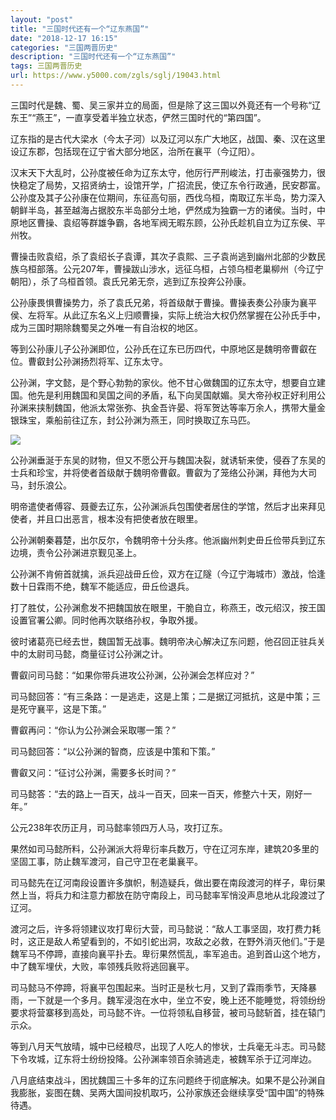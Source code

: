 ```yaml
---
layout: "post"
title: "三国时代还有一个“辽东燕国”"
date: "2018-12-17 16:15"
categories: "三国两晋历史"
description: "三国时代还有一个“辽东燕国”"
tags: 三国两晋历史
url: https://www.y5000.com/zgls/sglj/19043.html
---
```






三国时代是魏、蜀、吴三家并立的局面，但是除了这三国以外竟还有一个号称“辽东王”“燕王”，一直享受着半独立状态，俨然三国时代的“第四国”。

辽东指的是古代大梁水（今太子河）以及辽河以东广大地区，战国、秦、汉在这里设辽东郡，包括现在辽宁省大部分地区，治所在襄平（今辽阳）。

汉末天下大乱时，公孙度被任命为辽东太守，他厉行严刑峻法，打击豪强势力，很快稳定了局势，又招贤纳士，设馆开学，广招流民，使辽东令行政通，民安郡富。公孙度及其子公孙康在位期间，东征高句丽，西伐乌桓，南取辽东半岛，势力深入朝鲜半岛，甚至越海占据胶东半岛部分土地，俨然成为独霸一方的诸侯。当时，中原地区曹操、袁绍等群雄争霸，各地军阀无暇东顾，公孙氏趁机自立为辽东侯、平州牧。

曹操击败袁绍，杀了袁绍长子袁谭，其次子袁熙、三子袁尚逃到幽州北部的少数民族乌桓部落。公元207年，曹操跋山涉水，远征乌桓，占领乌桓老巢柳州（今辽宁朝阳），杀了乌桓首领。袁氏兄弟无奈，逃到辽东投奔公孙康。

公孙康畏惧曹操势力，杀了袁氏兄弟，将首级献于曹操。曹操表奏公孙康为襄平侯、左将军。从此辽东名义上归顺曹操，实际上统治大权仍然掌握在公孙氏手中，成为三国时期除魏蜀吴之外唯一有自治权的地区。

等到公孙康儿子公孙渊即位，公孙氏在辽东已历四代，中原地区是魏明帝曹叡在位。曹叡封公孙渊扬烈将军、辽东太守。

公孙渊，字文懿，是个野心勃勃的家伙。他不甘心做魏国的辽东太守，想要自立建国。他先是利用魏国和吴国之间的矛盾，私下向吴国献媚。吴大帝孙权正好利用公孙渊来挟制魏国，他派太常张弥、执金吾许晏、将军贺达等率万余人，携带大量金银珠宝，乘船前往辽东，封公孙渊为燕王，同时换取辽东马匹。

![](https://img.y5000.com/uploads/allimg/170411/8-1F411134006315.jpg)

公孙渊垂涎于东吴的财物，但又不愿公开与魏国决裂，就诱斩来使，侵吞了东吴的士兵和珍宝，并将使者首级献于魏明帝曹叡。曹叡为了笼络公孙渊，拜他为大司马，封乐浪公。

明帝遣使者傅容、聂夔去辽东，公孙渊派兵包围使者居住的学馆，然后才出来拜见使者，并且口出恶言，根本没有把使者放在眼里。

公孙渊朝秦暮楚，出尔反尔，令魏明帝十分头疼。他派幽州刺史毌丘俭带兵到辽东边境，责令公孙渊进京觐见圣上。

公孙渊不肯俯首就擒，派兵迎战毌丘俭，双方在辽隧（今辽宁海城市）激战，恰逢数十日霖雨不绝，魏军不能适应，毌丘俭退兵。

打了胜仗，公孙渊愈发不把魏国放在眼里，干脆自立，称燕王，改元绍汉，按王国设置官署公卿。同时他再次联络孙权，争取外援。

彼时诸葛亮已经去世，魏国暂无战事。魏明帝决心解决辽东问题，他召回正驻兵关中的太尉司马懿，商量征讨公孙渊之计。

曹叡问司马懿：“如果你带兵进攻公孙渊，公孙渊会怎样应对？”

司马懿回答：“有三条路：一是逃走，这是上策；二是据辽河抵抗，这是中策；三是死守襄平，这是下策。”

曹叡再问：“你认为公孙渊会采取哪一策？”

司马懿回答：“以公孙渊的智商，应该是中策和下策。”

曹叡又问：“征讨公孙渊，需要多长时间？”

司马懿答：“去的路上一百天，战斗一百天，回来一百天，修整六十天，刚好一年。”

公元238年农历正月，司马懿率领四万人马，攻打辽东。

果然如司马懿所料，公孙渊派大将卑衍率兵数万，守在辽河东岸，建筑20多里的坚固工事，防止魏军渡河，自己守卫在老巢襄平。

司马懿先在辽河南段设置许多旗帜，制造疑兵，做出要在南段渡河的样子，卑衍果然上当，将兵力和注意力都放在防守南段上，司马懿率军悄没声息地从北段渡过了辽河。

渡河之后，许多将领建议攻打卑衍大营，司马懿说：“敌人工事坚固，攻打费力耗时，这正是敌人希望看到的，不如引蛇出洞，攻敌之必救，在野外消灭他们。”于是魏军马不停蹄，直接向襄平扑去。卑衍果然慌乱，率军追击。追到首山这个地方，中了魏军埋伏，大败，率领残兵败将逃回襄平。

司马懿马不停蹄，将襄平包围起来。当时正是秋七月，又到了霖雨季节，天降暴雨，一下就是一个多月。魏军浸泡在水中，坐立不安，晚上还不能睡觉，将领纷纷要求将营寨移到高处，司马懿不许。一位将领私自移营，被司马懿斩首，挂在辕门示众。

等到八月天气放晴，城中已经粮尽，出现了人吃人的惨状，士兵毫无斗志。司马懿下令攻城，辽东将士纷纷投降。公孙渊率领百余骑逃走，被魏军杀于辽河岸边。

八月底结束战斗，困扰魏国三十多年的辽东问题终于彻底解决。如果不是公孙渊自我膨胀，妄图在魏、吴两大国间投机取巧，公孙家族还会继续享受“国中国”的特殊待遇。
